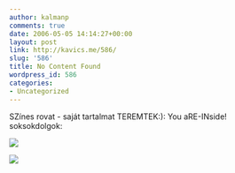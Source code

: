```yaml
---
author: kalmanp
comments: true
date: 2006-05-05 14:14:27+00:00
layout: post
link: http://kavics.me/586/
slug: '586'
title: No Content Found
wordpress_id: 586
categories:
- Uncategorized
---
```


SZínes rovat - saját tartalmat TEREMTEK:): You aRE-INside!  
soksokdolgok:




![](http://kavics.freeblog.hu/Files/!!!sosok1.jpg)




![](http://kavics.freeblog.hu/Files/!!!soksok2.jpg)









